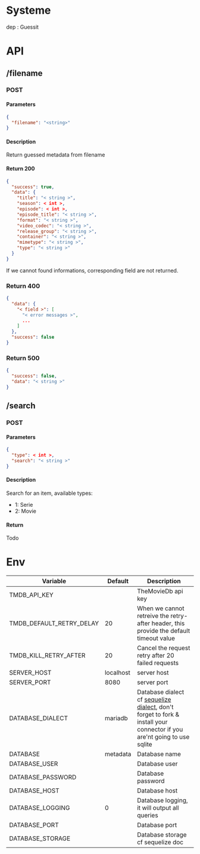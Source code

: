 Systeme
=======

dep : Guessit

API
===

## /filename
### POST
#### Parameters
```json
{
  "filename": "<string>"
}
``` 
#### Description
Return guessed metadata from filename

#### Return 200 
```json
{
  "success": true,
  "data": {
    "title": "< string >",
    "season": < int >,
    "episode": < int >,
    "episode_title": "< string >",
    "format": "< string >",
    "video_codec": "< string >",
    "release_group": "< string >",
    "container": "< string >",
    "mimetype": "< string >",
    "type": "< string >"
  }
}
```
 
 If we cannot found informations, corresponding field are not returned.
### Return 400
```json
{
  "data": {
    "< field >": [
      "< error messages >",
      ...
    ]
  },
  "success": false
}
``` 
### Return 500
```json
{
  "success": false,
  "data": "< string >"
}
```

## /search
### POST
#### Parameters
```json
{ 
  "type": < int >, 
  "search": "< string >"
}
```

#### Description
Search for an item, available types:
- 1: Serie
- 2: Movie

#### Return
Todo

Env
===

Variable                | Default        | Description
----------------------- | -------------- | --------------
TMDB_API_KEY            |                | TheMovieDb api key
TMDB_DEFAULT_RETRY_DELAY | 20            | When we cannot retreive the retry-after header, this provide the default timeout value
TMDB_KILL_RETRY_AFTER   | 20             | Cancel the request retry after 20 failed requests
SERVER_HOST             | localhost      | server host
SERVER_PORT             | 8080           | server port
DATABASE_DIALECT        | mariadb        | Database dialect cf [sequelize dialect](http://docs.sequelizejs.com/en/1.7.0/docs/usage/#dialects), don't forget to fork & install your connector if you are'nt going to use sqlite
DATABASE                | metadata       | Database name
DATABASE_USER           |                | Database user
DATABASE_PASSWORD       |                | Database password
DATABASE_HOST           |                | Database host
DATABASE_LOGGING        | 0              | Database logging, it will output all queries
DATABASE_PORT           |                | Database port
DATABASE_STORAGE        |                | Database storage cf sequelize doc